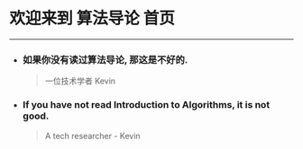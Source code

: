 # 欢迎来到 算法导论 首页

---

* ### 如果你没有读过算法导论, 那这是不好的.
    > 一位技术学者 Kevin

* ### If you have not read Introduction to Algorithms, it is not good.
    > A tech researcher - Kevin